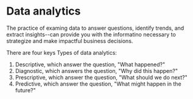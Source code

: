 # Data analytics

The practice of examing data to answer questions, identify trends, and extract insights--can provide you with the informatino necessary to strategize and make impactful business decisions.

There are four keys Types of data analytics:

1. Descriptive, which answer the question, "What happened?"
2. Diagnostic, which answers the question, "Why did this happen?"
3. Prescriptive, which answer the question, "What should we do next?"
4. Predictive, which answer the question, "What might happen in the future?"